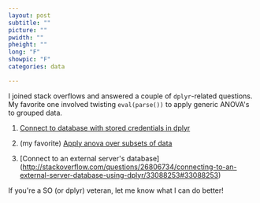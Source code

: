```yaml
---
layout: post
subtitle: ""
picture: ""
pwidth: ""
pheight: ""
long: "F"
showpic: "F"
categories: data

---
```


I joined stack overflows and answered a couple of `dplyr`-related questions. 
My favorite one involved twisting `eval(parse())` to apply generic ANOVA's to
grouped data. 


1. [Connect to database with stored credentials in dplyr](http://stackoverflow.com/questions/33616121/connect-to-mysql-database-via-dplyr-using-stored-credentials/33665341#33665341)

2. (my favorite) [Apply anova over subsets of data](http://stackoverflow.com/questions/32442525/r-function-to-apply-anova-over-different-subsets-of-ones-dataset-and-collect-o/33834314#33834314) 

3. [Connect to an external server's database] (http://stackoverflow.com/questions/26806734/connecting-to-an-external-server-database-using-dplyr/33088253#33088253)


If you're a SO (or dplyr) veteran, let me know what I can do better!
